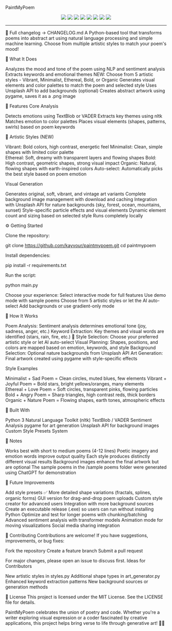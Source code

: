 PaintMyPoem
<p align="center">
  <a href="https://github.com/kayvour/PaintMyPoem/releases"><img src="https://img.shields.io/github/v/release/kayvour/PaintMyPoem?include_prereleases&sort=semver&style=flat-square&label=release"></a>
  <a href="https://github.com/kayvour/PaintMyPoem/commits/main"><img src="https://img.shields.io/github/last-commit/kayvour/PaintMyPoem/main?style=flat-square"></a>
  <a href="https://github.com/kayvour/PaintMyPoem/issues"><img src="https://img.shields.io/github/issues/kayvour/PaintMyPoem?style=flat-square"></a>
  <a href="https://github.com/kayvour/PaintMyPoem/pulls"><img src="https://img.shields.io/github/issues-pr/kayvour/PaintMyPoem?style=flat-square&label=pull%20requests"></a>
  <a href="https://github.com/kayvour/PaintMyPoem/blob/main/LICENSE"><img src="https://img.shields.io/github/license/kayvour/PaintMyPoem?style=flat-square"></a>
  <img src="https://img.shields.io/badge/python-3.13+-blue?style=flat-square&logo=python&logoColor=white">
  <img src="https://img.shields.io/badge/status-stable-green?style=flat-square">
  <img src="https://img.shields.io/badge/theme-poetry🪷-ff69b4?style=flat-square">
</p>  

---
📄 Full changelog → CHANGELOG.md
A Python-based tool that transforms poems into abstract art using natural language processing and simple machine learning. Choose from multiple artistic styles to match your poem's mood!


📝 What It Does

Analyzes the mood and tone of the poem using NLP and sentiment analysis
Extracts keywords and emotional themes
NEW: Choose from 5 artistic styles - Vibrant, Minimalist, Ethereal, Bold, or Organic
Generates visual elements and color palettes to match the poem and selected style
Uses Unsplash API to add backgrounds (optional)
Creates abstract artwork using pygame, saves it as a .png image


🚀 Features
Core Analysis

Detects emotions using TextBlob or VADER
Extracts key themes using nltk
Matches emotion to color palettes
Places visual elements (shapes, patterns, swirls) based on poem keywords

🎨 Artistic Styles (NEW)

Vibrant: Bold colors, high contrast, energetic feel
Minimalist: Clean, simple shapes with limited color palette  
Ethereal: Soft, dreamy with transparent layers and flowing shapes
Bold: High contrast, geometric shapes, strong visual impact
Organic: Natural, flowing shapes with earth-inspired colors
Auto-select: Automatically picks the best style based on poem emotion

Visual Generation

Generates original, soft, vibrant, and vintage art variants
Complete background image management with download and caching
Integration with Unsplash API for nature backgrounds (sky, forest, ocean, mountains, sunset)
Style-specific particle effects and visual elements
Dynamic element count and sizing based on selected style
Runs completely locally


⚙️ Getting Started

Clone the repository:

git clone https://github.com/kayvour/paintmypoem.git
cd paintmypoem


Install dependencies:

pip install -r requirements.txt


Run the script:

python main.py


Choose your experience:
Select interactive mode for full features
Use demo mode with sample poems
Choose from 5 artistic styles or let the AI auto-select
Add backgrounds or use gradient-only mode





🧠 How It Works

Poem Analysis: Sentiment analysis determines emotional tone (joy, sadness, anger, etc.)
Keyword Extraction: Key themes and visual words are identified (stars, rain, fire, etc.)
🎨 Style Selection: Choose your preferred artistic style or let AI auto-select
Visual Planning: Shapes, positions, and colors are mapped based on emotion, keywords, and style
Background Selection: Optional nature backgrounds from Unsplash API
Art Generation: Final artwork created using pygame with style-specific effects

Style Examples

Minimalist + Sad Poem = Clean circles, muted blues, few elements
Vibrant + Joyful Poem = Bold stars, bright yellows/oranges, many elements  
Ethereal + Love Poem = Soft circles, transparent pinks, flowing particles
Bold + Angry Poem = Sharp triangles, high contrast reds, thick borders
Organic + Nature Poem = Flowing shapes, earth tones, atmospheric effects


🧰 Built With

Python 3
Natural Language Toolkit (nltk)
TextBlob / VADER Sentiment Analysis
pygame for art generation
Unsplash API for background images
Custom Style Presets System


📌 Notes

Works best with short to medium poems (4-12 lines)
Poetic imagery and emotion words improve output quality
Each style produces distinctly different visual results
Background images enhance the final artwork but are optional
The sample poems in the /sample poems folder were generated using ChatGPT for demonstration


🔮 Future Improvements

Add style presets ✅
More detailed shape variations (fractals, splines, organic forms)
GUI version for drag-and-drop poem uploads
Custom style creator for advanced users
Integration with more background sources
Create an executable release (.exe) so users can run without installing Python
Optimize and test for longer poems with chunking/batching
Advanced sentiment analysis with transformer models
Animation mode for moving visualizations
Social media sharing integration


🤝 Contributing
Contributions are welcome! If you have suggestions, improvements, or bug fixes:

Fork the repository
Create a feature branch
Submit a pull request

For major changes, please open an issue to discuss first.
Ideas for Contributors

New artistic styles in styles.py
Additional shape types in art_generator.py
Enhanced keyword extraction patterns
New background sources or generation methods


📄 License
This project is licensed under the MIT License. See the LICENSE file for details.

PaintMyPoem celebrates the union of poetry and code. Whether you're a writer exploring visual expression or a coder fascinated by creative applications, this project helps bring verse to life through generative art! 🎨✨
